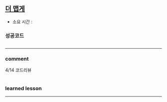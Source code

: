 
## [더 맵게](https://programmers.co.kr/learn/courses/30/lessons/1835)
* 소요 시간 :  

### 성공코드
```python

```

----------------------------------------------------------------------------
### comment 
4/14 코드리뷰    


#
#
 ### learned lesson
 
* ** 
#
#
 
 
 
 

